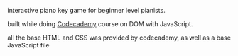interactive piano key game for beginner level pianists.

built while doing <a href="https://www.codecademy.com" target="_blank">Codecademy</a> course on DOM with JavaScript.

all the base HTML and CSS was provided by codecademy, as well as a base JavaScript file
